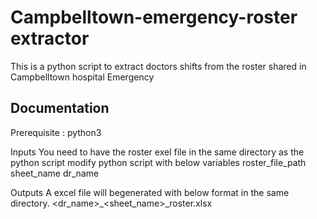 
# Campbelltown-emergency-roster extractor

This is a python script to  extract doctors shifts from the roster shared in Campbelltown hospital Emergency




## Documentation

Prerequisite : python3

Inputs
You need to have the roster exel file in the same directory as the python script
modify python script with below variables
    roster_file_path
    sheet_name
    dr_name


Outputs
    A excel file will begenerated with below format in the same directory.
    <dr_name>_<sheet_name>_roster.xlsx

